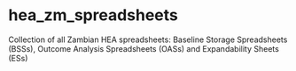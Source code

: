 # hea_zm_spreadsheets
Collection of all Zambian HEA spreadsheets: Baseline Storage Spreadsheets (BSSs), Outcome Analysis Spreadsheets (OASs) and Expandability Sheets (ESs)
